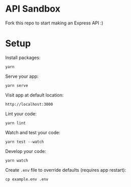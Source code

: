 API Sandbox
============

Fork this repo to start making an Express API :)

# Setup

Install packages:
```shell
yarn
```

Serve your app:
```
yarn serve
```

Visit app at default location:
```
http://localhost:3000
```

Lint your code:
```
yarn lint
```

Watch and test your code:
```
yarn test --watch
```

Develop your code:
```
yarn watch
```

Create `.env` file to override defaults (requires app restart):
```
cp example.env .env
```


